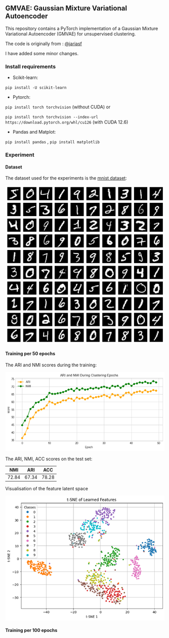 ## GMVAE: Gaussian Mixture Variational Autoencoder

This repository contains a PyTorch implementation of a Gaussian Mixture Variational Autoencoder (GMVAE) for unsupervised clustering.

The code is originally from : [@jariasf](https://github.com/jariasf/GMVAE)

I have added some minor changes.



### Install requirements

* Scikit-learn:

`pip install -U scikit-learn`

* Pytorch:

`pip install torch torchvision` (without CUDA) or 

`pip install torch torchvision --index-url https://download.pytorch.org/whl/cu126` (with CUDA 12.6)

* Pandas and Matplot:

`pip install pandas` , `pip install matplotlib `

### Experiment

#### Dataset

The dataset used for the experiments is the [mnist dataset](https://docs.pytorch.org/vision/main/generated/torchvision.datasets.MNIST.html):

![MNIST](fig/mnist.png)

#### Training per 50 epochs

The ARI and NMI scores during the training:

![ARI_NMI](fig/ari_nmi_50.png)

The ARI, NMI, ACC scores on the test set: 

| NMI   | ARI | ACC |
|-------|-----|------------|
| 72.84 |67.34|78.28|

Visualisation of the feature latent space

![TSNE](fig/TSE_50.png)

#### Training per 100 epochs